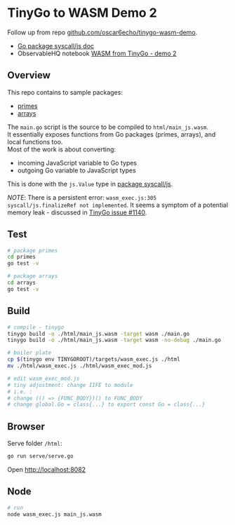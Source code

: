 # TinyGo to WASM Demo 2

Follow up from repo [github.com/oscar6echo/tinygo-wasm-demo](https://github.com/oscar6echo/tinygo-wasm-demo).

- [Go package syscall/js doc](https://pkg.go.dev/syscall/js)
- ObservableHQ notebook [WASM from TinyGo - demo 2](https://observablehq.com/@oscar6echo/wasm-from-tinygo-demo-2)

## Overview

This repo contains to sample packages:

- [primes](./primes)
- [arrays](./arrays)

The `main.go` script is the source to be compiled to `html/main_js.wasm`.  
It essentially exposes functions from Go packages (primes, arrays), and local functions too.  
Most of the work is about converting:

- incoming JavaScript variable to Go types
- outgoing Go variable to JavaScript types

This is done with the `js.Value` type in [package syscall/js](https://pkg.go.dev/syscall/js).

_NOTE_: There is a persistent error: `wasm_exec.js:305 syscall/js.finalizeRef not implemented`. It seems a symptom of a potential memory leak - discussed in [TinyGo issue #1140](https://github.com/tinygo-org/tinygo/issues/1140).

## Test

```bash
# package primes
cd primes
go test -v

# package arrays
cd arrays
go test -v
```

## Build

```bash
# compile - tinygo
tinygo build -o ./html/main_js.wasm -target wasm ./main.go
tinygo build -o ./html/main_js.wasm -target wasm -no-debug ./main.go

# boiler plate
cp $(tinygo env TINYGOROOT)/targets/wasm_exec.js ./html
mv ./html/wasm_exec.js ./html/wasm_exec_mod.js

# edit wasm_exec_mod.js
# tiny adjustment: change IIFE to module
# i.e. :
# change (() => {FUNC_BODY})() to FUNC_BODY
# change global.Go = class{...} to export const Go = class{...}
```

## Browser

Serve folder `/html`:

```bash
go run serve/serve.go
```

Open <http://localhost:8082>

## Node

```bash
# run
node wasm_exec.js main_js.wasm
```
